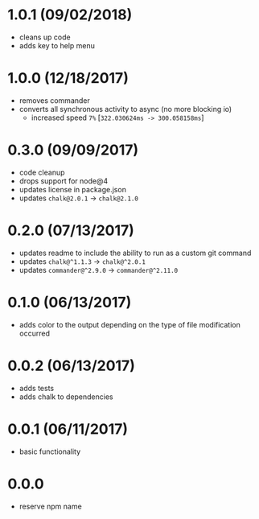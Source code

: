 # 1.0.1 (09/02/2018)

- cleans up code
- adds key to help menu

# 1.0.0 (12/18/2017)

- removes commander
- converts all synchronous activity to async (no more blocking io)
  - increased speed `7%` [`322.030624ms -> 300.058158ms`]

# 0.3.0 (09/09/2017)

- code cleanup
- drops support for node@4
- updates license in package.json
- updates `chalk@2.0.1` -> `chalk@2.1.0`

# 0.2.0 (07/13/2017)

- updates readme to include the ability to run as a custom git command
- updates `chalk@^1.1.3` -> `chalk@^2.0.1`
- updates `commander@^2.9.0` -> `commander@^2.11.0`

# 0.1.0 (06/13/2017)

- adds color to the output depending on the type of file modification occurred

# 0.0.2 (06/13/2017)

- adds tests
- adds chalk to dependencies

# 0.0.1 (06/11/2017)

- basic functionality

# 0.0.0

- reserve npm name
